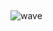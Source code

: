 ## <a id="wave">
![wave](https://capsule-render.vercel.app/api?type=wave&color=0080FF&height=200&text=East%20Sea&fontColor=FFFFFF)
